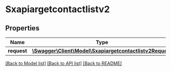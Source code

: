 # Sxapiargetcontactlistv2

## Properties
Name | Type | Description | Notes
------------ | ------------- | ------------- | -------------
**request** | [**\Swagger\Client\Model\Sxapiargetcontactlistv2Request**](Sxapiargetcontactlistv2Request.md) |  | [optional] 

[[Back to Model list]](../README.md#documentation-for-models) [[Back to API list]](../README.md#documentation-for-api-endpoints) [[Back to README]](../README.md)


